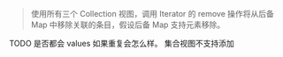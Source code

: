 > 使用所有三个 Collection 视图，调用 Iterator 的 remove 操作将从后备 Map 中移除关联的条目，假设后备 Map 支持元素移除。

TODO 是否都会
values 如果重复会怎么样。
集合视图不支持添加

